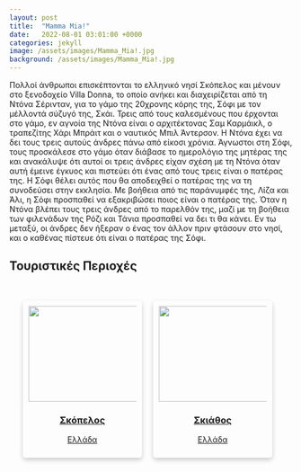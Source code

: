 ```yaml
---
layout: post
title:  "Mamma Mia!"
date:   2022-08-01 03:01:00 +0000
categories: jekyll
image: /assets/images/Mamma_Mia!.jpg
background: /assets/images/Mamma_Mia!.jpg
---
```


<p>Πολλοί άνθρωποι επισκέπτονται το ελληνικό νησί Σκόπελος και μένουν στο ξενοδοχείο Villa Donna, το οποίο ανήκει και διαχειρίζεται από τη Ντόνα Σέρινταν, για το γάμο της 20χρονης κόρης της, Σόφι με τον μέλλοντά σύζυγό της, Σκάι. Τρεις από τους καλεσμένους που έρχονται στο γάμο, εν αγνοία της Ντόνα είναι ο αρχιτέκτονας Σαμ Καρμάικλ, ο τραπεζίτης Χάρι Μπράιτ και ο ναυτικός Μπιλ Άντερσον. Η Ντόνα έχει να δει τους τρεις αυτούς άνδρες πάνω από είκοσι χρόνια. Άγνωστοι στη Σόφι, τους προσκάλεσε στο γάμο όταν διάβασε το ημερολόγιο της μητέρας της και ανακάλυψε ότι αυτοί οι τρεις άνδρες είχαν σχέση με τη Ντόνα όταν αυτή έμεινε έγκυος και πιστεύει ότι ένας από τους τρεις είναι ο πατέρας της. Η Σόφι θέλει αυτός που θα αποδειχθεί ο πατέρας της να τη συνοδεύσει στην εκκλησία. Με βοήθεια από τις παράνυμφές της, Λίζα και Άλι, η Σόφι προσπαθεί να εξακριβώσει ποιος είναι ο πατέρας της. Όταν η Ντόνα βλέπει τους τρεις άνδρες από το παρελθόν της, μαζί με τη βοήθεια των φιλενάδων της Ρόζι και Τάνια προσπαθεί να δει τι θα κάνει. Εν τω μεταξύ, οι άνδρες δεν ήξεραν ο ένας τον άλλον πριν φτάσουν στο νησί, και ο καθένας πίστευε ότι είναι ο πατέρας της Σόφι.</p>

<h2 class="section-heading">Τουριστικές Περιοχές</h2>
  <br>
<ul style="display: flex; list-style-type: none; ">
  <li style="margin-right: 20px; width: 40%; box-shadow: 0 4px 8px rgba(0, 0, 0, 0.2); padding: 10px; border-radius: 5px;">
    <a href="/heritage-promotion/pois/Skopelos.html">
      <img src="/heritage-promotion/assets/images/512px-Grad_Skopelos_sa_brda_-_Skopelos_town_from_hill.jfif" style="width: 229px; height: 170px; display: block; align: center; margin-left: auto; margin-right: auto;">
      <h3 style="text-align: center;">Σκόπελος</h3>
      <p style="text-align: center;">Ελλάδα</p>
    </a>
  </li>
  <li style="margin-right: 20px; width: 40%; box-shadow: 0 4px 8px rgba(0, 0, 0, 0.2); padding: 10px; border-radius: 5px;">
    <a href="/heritage-promotion/pois/Skiathos.html">
      <img src="/heritage-promotion/assets/images/512px-Skiathos_10_-_panoramio.jpg" style="width: 229px; height: 170px;  display: block; align: center; margin-left: auto; margin-right: auto;">
      <h3 style="text-align: center;">Σκιάθος</h3>
      <p style="text-align: center;">Ελλάδα</p>
    </a>
  </li>
  
</ul> 
